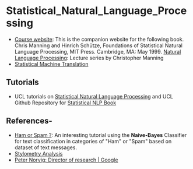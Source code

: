 # Statistical_Natural_Language_Processing

* [Course website](https://nlp.stanford.edu/fsnlp/): This is the companion website for the following book. Chris Manning and Hinrich Schütze, Foundations of Statistical Natural Language Processing, MIT Press. Cambridge, MA: May 1999. [Natural Language Processing](https://web.stanford.edu/~jurafsky/NLPCourseraSlides.html): Lecture series by Christopher Manning
* [Statistical Machine Translation](http://www.statmt.org/)

## Tutorials
- UCL tutorials on [Statistical Natural Language Processing](http://nbviewer.jupyter.org/github/uclmr/stat-nlp-book/blob/python/overview.ipynb) and UCL Github Repository for [Statistical NLP Book](https://github.com/uclmr/stat-nlp-book)

## References-
* [Ham or Spam ?](https://www.kaggle.com/jeandsantos/ham-or-spam-sms-text-classification-walkthrough): An interesting tutorial using the **Naive-Bayes** Classifier for text classification in categories of "Ham" or "Spam" based on dataset of text messages.
* [Stylometry Analysis](http://programminghistorian.github.io/ph-submissions/lessons/published/basic-text-processing-in-r)
* [Peter Norvig: Director of research | Google](https://norvig.com/)
